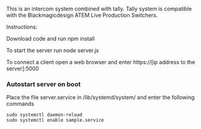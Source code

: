 This is an intercom system combined with tally. Tally system is compatible with the Blackmagicdesign ATEM Live Production Switchers.

Instructions:

Download code and run npm install

To start the server run node server.js

To connect a client open a web browser and enter https://[ip address to the server]:5000

### Autostart server on boot
Place the file server.service in /lib/systemd/system/ and enter the following commands

```console
sudo systemctl daemon-reload
sudo systemctl enable sample.service
```
